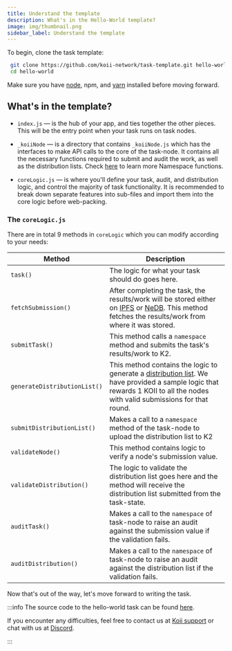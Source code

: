 ```yaml
---
title: Understand the template
description: What's in the Hello-World template?
image: img/thumbnail.png
sidebar_label: Understand the template
---
```

To begin, clone the task template:

```bash
 git clone https://github.com/koii-network/task-template.git hello-world
 cd hello-world
```

Make sure you have [node](https://nodejs.org/en/), npm, and [yarn](https://classic.yarnpkg.com/lang/en/docs/install/#mac-stable) installed before moving forward.

## What's in the template?

- `index.js` — is the hub of your app, and ties together the other pieces. This will be the entry point when your task runs on task nodes.

- `_koiiNode` — is a directory that contains `_koiiNode.js` which has the interfaces to make API calls to the core of the task-node. It contains all the necessary functions required to submit and audit the work, as well as the distribution lists. Check [here](/develop/write-a-koii-task/task-development-kit-tdk/using-the-task-namespace/) to learn more Namespace functions.

- `coreLogic.js` — is where you'll define your task, audit, and distribution logic, and control the majority of task functionality. It is recommended to break down separate features into sub-files and import them into the core logic before web-packing.

### The `coreLogic.js`

There are in total 9 methods in `coreLogic` which you can modify according to your needs:

| Method                       | Description                                                                                                                                                                                                                                                              |
| ---------------------------- | ------------------------------------------------------------------------------------------------------------------------------------------------------------------------------------------------------------------------------------------------------------------------ |
| `task()`                     | The logic for what your task should do goes here.                                                                                                                                                                                                                        |
| `fetchSubmission()`          | After completing the task, the results/work will be stored either on [IPFS](https://ipfs.tech/) or [NeDB](https://dbdb.io/db/nedb). This method fetches the results/work from where it was stored.                                                                       |
| `submitTask()`               | This method calls a `namespace` method and submits the task's results/work to K2.                                                                                                                                                                                        |
| `generateDistributionList()` | This method contains the logic to generate a [distribution list](/develop/write-a-koii-task/task-development-guide/k2-task-template/distribution-functions). We have provided a sample logic that rewards 1 KOII to all the nodes with valid submissions for that round. |
| `submitDistributionList()`   | Makes a call to a `namespace` method of the task-node to upload the distribution list to K2                                                                                                                                                                              |
| `validateNode()`             | This method contains logic to verify a node's submission value.                                                                                                                                                                                                          |
| `validateDistribution()`     | The logic to validate the distribution list goes here and the method will receive the distribution list submitted from the task-state.                                                                                                                                   |
| `auditTask()`                | Makes a call to the `namespace` of task-node to raise an audit against the submission value if the validation fails.                                                                                                                                                     |
| `auditDistribution()`        | Makes a call to the `namespace` of task-node to raise an audit against the distribution list if the validation fails.                                                                                                                                                    |

Now that's out of the way, let's move forward to writing the task.

:::info
The source code to the hello-world task can be found [here](https://github.com/koii-network/hello-world).

If you encounter any difficulties, feel free to contact us at [Koii support](https://share.hsforms.com/1Nmy8p6zWSN2J2skJn5EcOQc20dg) or chat with us at [Discord](https://discord.com/invite/koii).

:::
